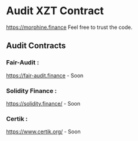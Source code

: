 # Audit XZT Contract

https://morphine.finance Feel free to trust the code.

## Audit Contracts 
### Fair-Audit : 
https://fair-audit.finance  -  Soon

### Solidity Finance : 
https://solidity.finance/  -  Soon

### Certik : 
https://www.certik.org/  -  Soon
